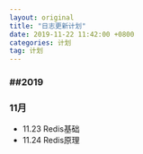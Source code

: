 ```yaml
---
layout: original
title: "日志更新计划"
date: 2019-11-22 11:42:00 +0800 
categories: 计划
tag: 计划
---
```




### ##2019

### 11月

- 11.23 Redis基础
- 11.24 Redis原理